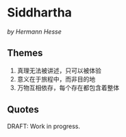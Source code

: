 # Siddhartha

*by Hermann Hesse*

## Themes

1. 真理无法被讲述，只可以被体验
2. 意义在于旅程中，而非目的地
3. 万物互相依存，每个存在都包含着整体

## Quotes

DRAFT: Work in progress.

